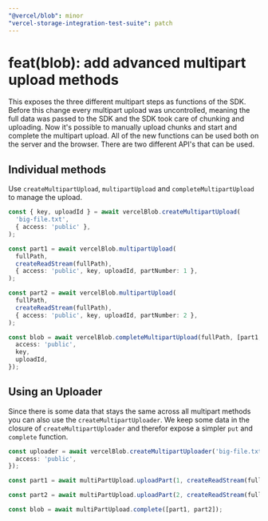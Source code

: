 ```yaml
---
"@vercel/blob": minor
"vercel-storage-integration-test-suite": patch
---
```


# feat(blob): add advanced multipart upload methods

This exposes the three different multipart steps as functions of the SDK. Before this change every multipart upload was uncontrolled, meaning the full data was passed to the SDK and the SDK took care of chunking and uploading.
Now it's possible to manually upload chunks and start and complete the multipart upload. All of the new functions can be used both on the server and the browser. There are two different API's that can be used.


## Individual methods

Use `createMultipartUpload`, `multipartUpload` and `completeMultipartUpload` to manage the upload.

```ts
const { key, uploadId } = await vercelBlob.createMultipartUpload(
  'big-file.txt',
  { access: 'public' },
);

const part1 = await vercelBlob.multipartUpload(
  fullPath,
  createReadStream(fullPath),
  { access: 'public', key, uploadId, partNumber: 1 },
);

const part2 = await vercelBlob.multipartUpload(
  fullPath,
  createReadStream(fullPath),
  { access: 'public', key, uploadId, partNumber: 2 },
);

const blob = await vercelBlob.completeMultipartUpload(fullPath, [part1, part2], {
  access: 'public',
  key,
  uploadId,
});
```

## Using an Uploader

Since there is some data that stays the same across all multipart methods you can also use the `createMultipartUploader`. We keep some data in the closure of `createMultipartUploader` and therefor expose a simpler `put` and `complete` function.

```ts
const uploader = await vercelBlob.createMultipartUploader('big-file.txt', {
  access: 'public',
});

const part1 = await multiPartUpload.uploadPart(1, createReadStream(fullPath));

const part2 = await multiPartUpload.uploadPart(2, createReadStream(fullPath));

const blob = await multiPartUpload.complete([part1, part2]);
```
